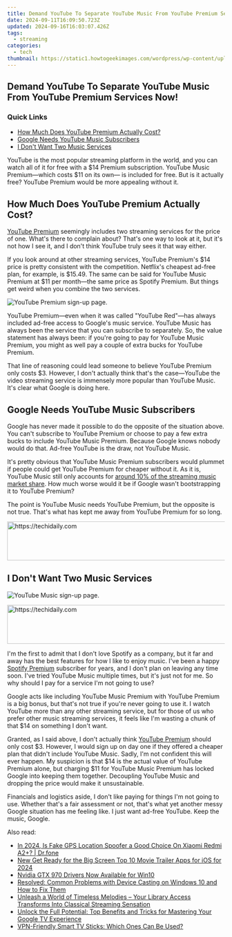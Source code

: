 ```yaml
---
title: Demand YouTube To Separate YouTube Music From YouTube Premium Services Now!
date: 2024-09-11T16:09:50.723Z
updated: 2024-09-16T16:03:07.426Z
tags:
  - streaming
categories:
  - tech
thumbnail: https://static1.howtogeekimages.com/wordpress/wp-content/uploads/2023/11/youtube-premium-music-1.png
---
```


## Demand YouTube To Separate YouTube Music From YouTube Premium Services Now!

### Quick Links

* [How Much Does YouTube Premium Actually Cost?](https://techidaily.com/recover-apple-iphone-11-pro-max-data-from-ios-itunes-backup-drfone-by-drfone-ios-data-recovery-ios-data-recovery/)
* [Google Needs YouTube Music Subscribers](https://smart-video-editing.techidaily.com/updated-2024-approved-animated-storytelling-made-easy-10-best-mobile-apps/)
* [I Don't Want Two Music Services](https://phone-solutions.techidaily.com/5-ways-to-restart-oneplus-nord-ce-3-5g-without-power-button-drfone-by-drfone-reset-android-reset-android/)

 YouTube is the most popular streaming platform in the world, and you can watch all of it for free with a $14 Premium subscription. YouTube Music Premium—which costs $11 on its own— is included for free. But is it actually free? YouTube Premium would be more appealing without it.

##  How Much Does YouTube Premium Actually Cost?

[YouTube Premium](https://extra-approaches.techidaily.com/in-2024-pinnacle-all-in-one-4k-with-touch-display/) seemingly includes two streaming services for the price of one. What's there to complain about? That's one way to look at it, but it's not how I see it, and I don't think YouTube truly sees it that way either.

 If you look around at other streaming services, YouTube Premium's $14 price is pretty consistent with the competition. Netflix's cheapest ad-free plan, for example, is $15.49\. The same can be said for YouTube Music Premium at $11 per month—the same price as Spotify Premium. But things get weird when you combine the two services.

![YouTube Premium sign-up page.](https://static1.howtogeekimages.com/wordpress/wp-content/uploads/2023/11/youtube-premium.jpg) 

 YouTube Premium—even when it was called "YouTube Red"—has always included ad-free access to Google's music service. YouTube Music has always been the service that you can subscribe to separately. So, the value statement has always been: if you're going to pay for YouTube Music Premium, you might as well pay a couple of extra bucks for YouTube Premium.

 That line of reasoning could lead someone to believe YouTube Premium only costs $3\. However, I don't actually think that's the case—YouTube the video streaming service is immensely more popular than YouTube Music. It's clear what Google is doing here.

##  Google Needs YouTube Music Subscribers

 Google has never made it possible to do the opposite of the situation above. You can't subscribe to YouTube Premium or choose to pay a few extra bucks to include YouTube Music Premium. Because Google knows nobody would do that. Ad-free YouTube is the draw, not YouTube Music.

 It's pretty obvious that YouTube Music Premium subscribers would plummet if people could get YouTube Premium for cheaper without it. As it is, YouTube Music still only accounts for [around 10% of the streaming music market share](https://www.statista.com/statistics/653926/music-streaming-service-subscriber-share/). How much worse would it be if Google wasn't bootstrapping it to YouTube Premium?

 The point is YouTube Music needs YouTube Premium, but the opposite is not true. That's what has kept me away from YouTube Premium for so long.

<!-- affiliate ads begin -->
<a href="https://unicoeye.pxf.io/c/5597632/2134246/18498" target="_top" id="2134246">
  <img src="//a.impactradius-go.com/display-ad/18498-2134246" border="0" alt="https://techidaily.com" width="728" height="90"/>
</a>
<img height="0" width="0" src="https://unicoeye.pxf.io/i/5597632/2134246/18498" style="position:absolute;visibility:hidden;" border="0" />
<!-- affiliate ads end -->

##  I Don't Want Two Music Services

![YouTube Music sign-up page.](https://static1.howtogeekimages.com/wordpress/wp-content/uploads/2023/11/youtube-music.jpg) 

<!-- affiliate ads begin -->
<a href="https://appsumo.8odi.net/c/5597632/2118305/7443" target="_top" id="2118305">
  <img src="//a.impactradius-go.com/display-ad/7443-2118305" border="0" alt="https://techidaily.com" width="728" height="90"/>
</a>
<img height="0" width="0" src="https://appsumo.8odi.net/i/5597632/2118305/7443" style="position:absolute;visibility:hidden;" border="0" />
<!-- affiliate ads end -->

 I'm the first to admit that I don't love Spotify as a company, but it far and away has the best features for how I like to enjoy music. I've been a happy [Spotify Premium](https://tech-renaissance.techidaily.com/unlocking-the-secrets-of-successful-tiktok-duets-for-beginners/) subscriber for years, and I don't plan on leaving any time soon. I've tried YouTube Music multiple times, but it's just not for me. So why should I pay for a service I'm not going to use?

 Google acts like including YouTube Music Premium with YouTube Premium is a big bonus, but that's not true if you're never going to use it. I watch YouTube more than any other streaming service, but for those of us who prefer other music streaming services, it feels like I'm wasting a chunk of that $14 on something I don't want.

 Granted, as I said above, I don't actually think [YouTube Premium](https://screen-capture.techidaily.com/new-navigating-the-tech-maze-screen-casting-sessions-for-2024/) should only cost $3\. However, I would sign up on day one if they offered a cheaper plan that didn't include YouTube Music. Sadly, I'm not confident this will ever happen. My suspicion is that $14 is the actual value of YouTube Premium alone, but charging $11 for YouTube Music Premium has locked Google into keeping them together. Decoupling YouTube Music and dropping the price would make it unsustainable.

 Financials and logistics aside, I don't like paying for things I'm not going to use. Whether that's a fair assessment or not, that's what yet another messy Google situation has me feeling like. I just want ad-free YouTube. Keep the music, Google.

<ins class="adsbygoogle"
     style="display:block"
     data-ad-format="autorelaxed"
     data-ad-client="ca-pub-7571918770474297"
     data-ad-slot="1223367746"></ins>

<ins class="adsbygoogle"
     style="display:block"
     data-ad-client="ca-pub-7571918770474297"
     data-ad-slot="8358498916"
     data-ad-format="auto"
     data-full-width-responsive="true"></ins>

<span class="atpl-alsoreadstyle">Also read:</span>
<div><ul>
<li><a href="https://phone-solutions.techidaily.com/in-2024-is-fake-gps-location-spoofer-a-good-choice-on-xiaomi-redmi-a2plus-drfone-by-drfone-virtual-android/"><u>In 2024, Is Fake GPS Location Spoofer a Good Choice On Xiaomi Redmi A2+? | Dr.fone</u></a></li>
<li><a href="https://ai-driven-video-production.techidaily.com/new-get-ready-for-the-big-screen-top-10-movie-trailer-apps-for-ios-for-2024/"><u>New Get Ready for the Big Screen Top 10 Movie Trailer Apps for iOS for 2024</u></a></li>
<li><a href="https://driver-install.techidaily.com/nvidia-gtx-970-drivers-now-available-for-win10/"><u>Nvidia GTX 970 Drivers Now Available for Win10</u></a></li>
<li><a href="https://common-error.techidaily.com/resolved-common-problems-with-device-casting-on-windows-10-and-how-to-fix-them/"><u>Resolved: Common Problems with Device Casting on Windows 10 and How to Fix Them</u></a></li>
<li><a href="https://media-tips.techidaily.com/unleash-a-world-of-timeless-melodies-your-library-access-transforms-into-classical-streaming-sensation/"><u>Unleash a World of Timeless Melodies – Your Library Access Transforms Into Classical Streaming Sensation</u></a></li>
<li><a href="https://media-tips.techidaily.com/unlock-the-full-potential-top-benefits-and-tricks-for-mastering-your-google-tv-experience/"><u>Unlock the Full Potential: Top Benefits and Tricks for Mastering Your Google TV Experience</u></a></li>
<li><a href="https://media-tips.techidaily.com/vpn-friendly-smart-tv-sticks-which-ones-can-be-used/"><u>VPN-Friendly Smart TV Sticks: Which Ones Can Be Used?</u></a></li>
</ul></div>

